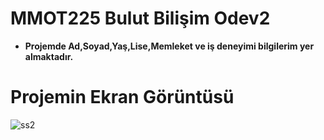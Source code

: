# MMOT225 Bulut Bilişim Odev2
 - **Projemde Ad,Soyad,Yaş,Lise,Memleket ve iş deneyimi bilgilerim yer almaktadır.**
 
# Projemin Ekran Görüntüsü 
 ![ss2](https://user-images.githubusercontent.com/60690153/97754795-2f784980-1b09-11eb-9d4a-b1889dede54f.jpg)
